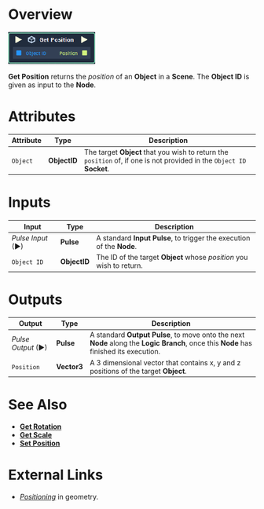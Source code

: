 # Overview

![The Get Position Node.](../../../.gitbook/assets/toolbox/incari/object/get-position.PNG)

**Get Position** returns the *position* of an **Object** in a **Scene**. The **Object ID** is given as input to the **Node**.

# Attributes

|Attribute|Type|Description|
|---|---|---|
|`Object`|**ObjectID**|The target **Object** that you wish to return the `position` of, if one is not provided in the `Object ID` **Socket**.|

# Inputs

|Input|Type|Description|
|---|---|---|
|*Pulse Input* (►)|**Pulse**|A standard **Input Pulse**, to trigger the execution of the **Node**.|
|`Object ID`|**ObjectID**|The ID of the target **Object** whose *position* you wish to return.

# Outputs

|Output|Type|Description|
|---|---|---|
|*Pulse Output* (►)|**Pulse**|A standard **Output Pulse**, to move onto the next **Node** along the **Logic Branch**, once this **Node** has finished its execution.|
|`Position`| **Vector3** | A 3 dimensional vector that contains x, y and z positions of the target **Object**.

# See Also
- [**Get Rotation**](get-rotation.md)
- [**Get Scale**](get-scale.md)
- [**Set Position**](set-position.md)

# External Links
- [*Positioning*](https://en.wikipedia.org/wiki/Position_(geometry)) in geometry.
